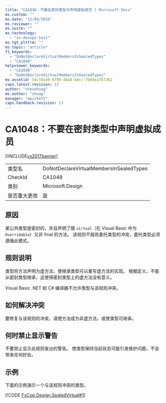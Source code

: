 ```yaml
---
title: "CA1048：不要在密封类型中声明虚拟成员 | Microsoft Docs"
ms.custom: ""
ms.date: "11/04/2016"
ms.reviewer: ""
ms.suite: ""
ms.technology: 
  - "vs-devops-test"
ms.tgt_pltfrm: ""
ms.topic: "article"
f1_keywords: 
  - "DoNotDeclareVirtualMembersInSealedTypes"
  - "CA1048"
helpviewer_keywords: 
  - "CA1048"
  - "DoNotDeclareVirtualMembersInSealedTypes"
ms.assetid: 5dcf4a30-6f98-48a8-b8cc-7b89ea757262
caps.latest.revision: 13
author: "stevehoag"
ms.author: "shoag"
manager: "wpickett"
caps.handback.revision: 13
---
```

# CA1048：不要在密封类型中声明虚拟成员
[!INCLUDE[vs2017banner](../code-quality/includes/vs2017banner.md)]

|||  
|-|-|  
|类型名|DoNotDeclareVirtualMembersInSealedTypes|  
|CheckId|CA1048|  
|类别|Microsoft.Design|  
|是否重大更改|是|  
  
## 原因  
 某公共类型是密封的，并且声明了既 `virtual`（在 Visual Basic 中为 `Overridable`）又非 final 的方法。  该规则不报告委托类型的冲突，委托类型必须遵循此模式。  
  
## 规则说明  
 类型将方法声明为虚方法，使继承类型可以重写虚方法的实现。  根据定义，不能从密封类型继承，这使得密封类型上的虚方法没有意义。  
  
 Visual Basic .NET 和 C\# 编译器不允许类型与该规则冲突。  
  
## 如何解决冲突  
 要修复与该规则的冲突，请使方法成为非虚方法，或使类型可继承。  
  
## 何时禁止显示警告  
 不要禁止显示此规则发出的警告。  使类型保持当前状态可能引发维护问题，不会带来任何好处。  
  
## 示例  
 下面的示例演示一个与该规则冲突的类型。  
  
 [!CODE [FxCop.Design.SealedVirtual#1](../CodeSnippet/VS_Snippets_CodeAnalysis/FxCop.Design.SealedVirtual#1)]